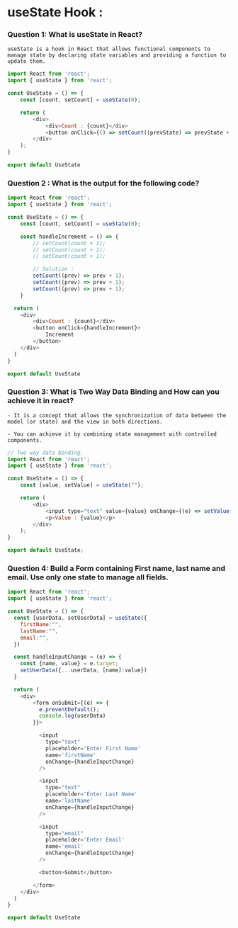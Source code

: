 # useState Hook :

### Question 1: What is useState in React?

    useState is a hook in React that allows functional components to manage state by declaring state variables and providing a function to update them.

```javascript
import React from 'react';
import { useState } from 'react';

const UseState = () => {
    const [count, setCount] = useState(0);

    return (
        <div>
            <div>Count : {count}</div>
            <button onClick={() => setCount((prevState) => prevState + 1)}>Increment</button>
        </div>
    );
}

export default UseState
```

### Question 2 : What is the output for the following code?
```javascript
import React from 'react';
import { useState } from 'react';

const UseState = () => {
    const [count, setCount] = useState(0);

    const handleIncrement = () => {
        // setCount(count + 1);
        // setCount(count + 1);
        // setCount(count + 1);

        // Solution : 
        setCount((prev) => prev + 1);
        setCount((prev) => prev + 1);
        setCount((prev) => prev + 1);
    }

  return (
    <div>
        <div>Count : {count}</div>
        <button onClick={handleIncrement}>
            Increment
        </button>
    </div>
  )
}

export default UseState
```

### Question 3: What is Two Way Data Binding and How can you achieve it in react?

    - It is a concept that allows the synchronization of data between the model (or state) and the view in both directions.

    - You can achieve it by combining state management with controlled components.

```javascript
// Two way data binding.
import React from 'react';
import { useState } from 'react';

const UseState = () => {
    const [value, setValue] = useState("");

    return (
        <div>
            <input type="text" value={value} onChange={(e) => setValue(e.target.value)}/>
            <p>Value : {value}</p>
        </div>
    );
}

export default UseState;
```

### Question 4: Build a Form containing First name, last name and email. Use only one state to manage all fields.
```javascript
import React from 'react';
import { useState } from 'react';

const UseState = () => {
  const [userData, setUserData] = useState({
    firstName:"",
    lastName:"",
    email:"",
  })

  const handleInputChange = (e) => {
    const {name, value} = e.target;
    setUserData({...userData, [name]:value})
  }

  return (
    <div>
        <form onSubmit={(e) => {
          e.preventDefault();
          console.log(userData)
        }}>

          <input 
            type="text" 
            placeholder='Enter First Name'
            name='firstName'
            onChange={handleInputChange}
          />

          <input 
            type="text" 
            placeholder='Enter Last Name'
            name='lastName'
            onChange={handleInputChange}
          />

          <input 
            type="email" 
            placeholder='Enter Email'
            name='email'
            onChange={handleInputChange}
          />

          <button>Submit</button>

        </form>
    </div>
  )
}

export default UseState
```